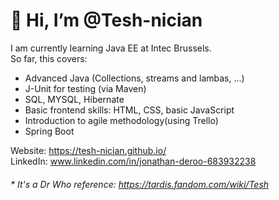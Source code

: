 # 👋 Hi, I’m @Tesh-nician 

I am currently learning Java EE at Intec Brussels. \
So far, this covers:
<UL>
<LI>Advanced Java (Collections, streams and lambas, ...)</LI>
<LI>J-Unit for testing (via Maven)</LI>
<LI>SQL, MYSQL, Hibernate</LI>
<LI>Basic frontend skills: HTML, CSS, basic JavaScript</LI>
<LI>Introduction to agile methodology(using Trello)</LI>
<LI>Spring Boot</LI>


</UL>

Website: https://tesh-nician.github.io/ \
LinkedIn: www.linkedin.com/in/jonathan-deroo-683932238  



###### \* It's a Dr Who reference: https://tardis.fandom.com/wiki/Tesh


<!---
Tesh-nician/Tesh-nician is a ✨ special ✨ repository because its `README.md` (this file) appears on your GitHub profile.
You can click the Preview link to take a look at your changes.
--->
